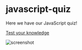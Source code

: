 # javascript-quiz

Here we have our JavaScript quiz!

[Test your knowledge](https://benyunus1.github.io/javascript-quiz/)

![screenshot](https://github.com/benyunus1/javascript-quiz/blob/master/quizss.png)
